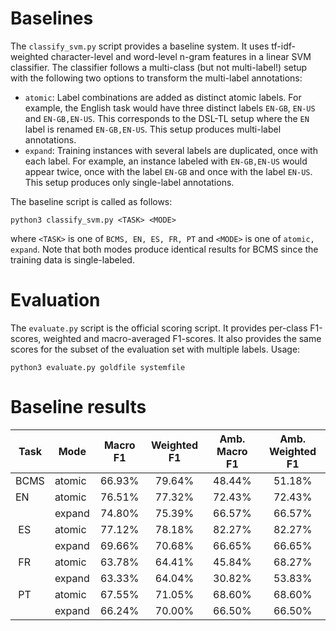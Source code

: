 # Baselines

The `classify_svm.py` script provides a baseline system. It uses tf-idf-weighted character-level and word-level n-gram features in a linear SVM classifier. The classifier follows a multi-class (but not multi-label!) setup with the following two options to transform the multi-label annotations:
- `atomic`: Label combinations are added as distinct atomic labels. For example, the English task would have three distinct labels `EN-GB`, `EN-US` and `EN-GB,EN-US`. This corresponds to the DSL-TL setup where the `EN` label is renamed `EN-GB,EN-US`. This setup produces multi-label annotations.
- `expand`: Training instances with several labels are duplicated, once with each label. For example, an instance labeled with `EN-GB,EN-US` would appear twice, once with the label `EN-GB` and once with the label `EN-US`. This setup produces only single-label annotations.

The baseline script is called as follows:

```
python3 classify_svm.py <TASK> <MODE>
```

where `<TASK>` is one of `BCMS, EN, ES, FR, PT` and `<MODE>` is one of `atomic, expand`. Note that both modes produce identical results for BCMS since the training data is single-labeled.

# Evaluation

The `evaluate.py` script is the official scoring script. It provides per-class F1-scores, weighted and macro-averaged F1-scores. It also provides the same scores for the subset of the evaluation set with multiple labels. Usage:

```
python3 evaluate.py goldfile systemfile
```
# Baseline results

| Task | Mode | Macro F1 | Weighted F1 | Amb. Macro F1 | Amb. Weighted F1 |
| ---- | ---- | :------: | :---------: | :-----------: | :--------------: |
| BCMS | atomic | 66.93%   | 79.64%      | 48.44%        | 51.18%         |
| EN   | atomic | 76.51%   | 77.32%      | 72.43%        | 72.43%         |
|      | expand | 74.80%   | 75.39%      | 66.57%        | 66.57%         |
| ES   | atomic | 77.12%   | 78.18%      | 82.27%        | 82.27%         |
|      | expand | 69.66%   | 70.68%      | 66.65%        | 66.65%         |
| FR   | atomic | 63.78%   | 64.41%      | 45.84%        | 68.27%         |
|      | expand | 63.33%   | 64.04%      | 30.82%        | 53.83%         |
| PT   | atomic | 67.55%   | 71.05%      | 68.60%        | 68.60%         |
|      | expand | 66.24%   | 70.00%      | 66.50%        | 66.50%         |
